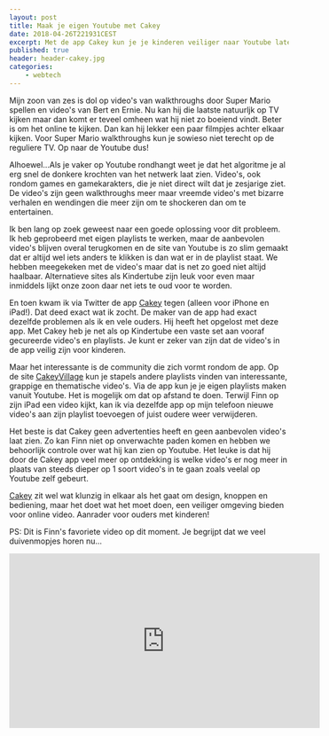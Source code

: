 ```yaml
---
layout: post
title: Maak je eigen Youtube met Cakey
date: 2018-04-26T221931CEST
excerpt: Met de app Cakey kun je je kinderen veiliger naar Youtube laten kijken. 
published: true
header: header-cakey.jpg
categories: 
    - webtech
---
```

Mijn zoon van zes is dol op video's van walkthroughs door Super Mario spellen en video's van Bert en Ernie. Nu kan hij die laatste natuurljk op TV kijken maar dan komt er teveel omheen wat hij niet zo boeiend vindt. Beter is om het online te kijken. Dan kan hij lekker een paar filmpjes achter elkaar kijken. Voor Super Mario walkthroughs kun je sowieso niet terecht op de reguliere TV. Op naar de Youtube dus!

Alhoewel...Als je vaker op Youtube rondhangt weet je dat het algoritme je al erg snel de donkere krochten van het netwerk laat zien. Video's, ook rondom games en gamekarakters, die je niet direct wilt dat je zesjarige ziet. De video's zijn geen walkthroughs meer maar vreemde video's met bizarre verhalen en wendingen die meer zijn om te shockeren dan om te entertainen. 

Ik ben lang op zoek geweest naar een goede oplossing voor dit probleem. Ik heb geprobeerd met eigen playlists te werken, maar de aanbevolen video's blijven overal terugkomen en de site van Youtube is zo slim gemaakt dat er altijd wel iets anders te klikken is dan wat er in de playlist staat. We hebben meegekeken met de video's maar dat is net zo goed niet altijd haalbaar. Alternatieve sites als Kindertube zijn leuk voor even maar inmiddels lijkt onze zoon daar net iets te oud voor te worden.

En toen kwam ik via Twitter de app [Cakey](https://medium.com/@jhong/introducing-cakey-8b646cc1768b) tegen (alleen voor iPhone en iPad!). Dat deed exact wat ik zocht. De maker van de app had exact dezelfde problemen als ik en vele ouders. Hij heeft het opgelost met deze app. Met Cakey heb je net als op Kindertube een vaste set aan vooraf gecureerde video's en playlists. Je kunt er zeker van zijn dat de video's in de app veilig zijn voor kinderen. 

Maar het interessante is de community die zich vormt rondom de app. Op de site [CakeyVillage](http://cakeyvillage.com/) kun je stapels andere playlists vinden van interessante, grappige en thematische video's. Via de app kun je je eigen playlists maken vanuit Youtube. Het is mogelijk om dat op afstand te doen. Terwijl Finn op zijn iPad een video kijkt, kan ik via dezelfde app op mijn telefoon nieuwe video's aan zijn playlist toevoegen of juist oudere weer verwijderen.

Het beste is dat Cakey geen advertenties heeft en geen aanbevolen video's laat zien. Zo kan Finn niet op onverwachte paden komen en hebben we behoorlijk controle over wat hij kan zien op Youtube. Het leuke is dat hij door de Cakey app veel meer op ontdekking is welke video's er nog meer in plaats van steeds dieper op 1 soort video's in te gaan zoals veelal op Youtube zelf gebeurt. 

[Cakey](https://medium.com/@jhong/introducing-cakey-8b646cc1768b) zit wel wat klunzig in elkaar als het gaat om design, knoppen en bediening, maar het doet wat het moet doen, een veiliger omgeving bieden voor online video. Aanrader voor ouders met kinderen!

PS: Dit is Finn's favoriete video op dit moment. Je begrijpt dat we veel duivenmopjes horen nu...

<iframe width="560" height="315" src="https://www.youtube-nocookie.com/embed/OLKn6sWlSwI?rel=0" frameborder="0" allow="autoplay; encrypted-media" allowfullscreen></iframe>